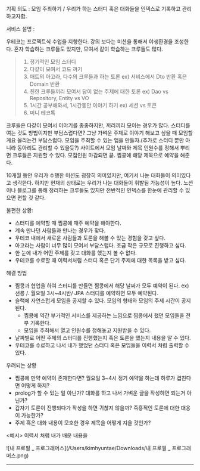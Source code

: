 기획 의도 :  모임 주최하기 / 우리가 하는 스터디 혹은 대화들을 인덱스로 기록하고 관리하고자함.

서비스 설명 :

 우테코는 프로젝트식 수업을 지향한다. 강의 보다는 미션을 통해서 야생환경을 조성한다. 혼자 학습하는 크루들도 있지만, 모여서 같이 학습하는 크루들도 많다.

> 1. 정기적인 모임 스터디
> 2. 다같이 모여서 코드 까기
> 3. 매트의 아고라, 다수의 크루들과 하는 토론 ex) 서비스에서 Dto 반환 혹은 Domain 반환
> 4. 친한 크루들끼리 모여서 답이 없는 주제에 대한 토론 ex) Dao vs Repository, Entity vs VO
> 5. 1시간 공부해와서, 1시간동안 이야기 하기 ex) 세션 vs 토큰
> 6. 미니 테코톡

크루들은 다같이 모여서 이야기를 종종하지만, 끼리끼리 모이는 경우가 많다. 스터디를 여는 것도 방법이지만 부담스럽다면? 그냥 가벼운 주제로 이야기 해보고 싶을 때 모임할게요 올리는건 부담스럽다. 모임을 주최할 수 있는 앱을 만들자.(추가로 스터디 뿐만 아니라 동아리도 관리할 수 있을듯?) 사이트에서 모임 날짜와 제목 인원수를 정해서 뿌리면 크루들은 지원할 수 있다. 모집인원 마감되면 끝. 찜콩에 해당 제목으로 예약을 해준다.

10개월 동안 우리가 수행한 미션도 굉장히 의미있지만, 여기서 나눈 대화들이 의미있다고 생각한다. 하지만 현재의 상태로는 우리가 나눈 대화들이 휘발될 가능성이 높다. 노션이나 블로그를 통해 정리하는 크루들도 있지만 전반적인 인덱스를 한눈에 관리할 수 있으면 편할 것 같다.



불편한 상황:

- 스터디를 예약할 때 찜콩에 매주 예약을 해야한다.
- 계속 만나던 사람들과 만나는 경우가 잦다.
- 우테코 내에서 새로운 사람들과 토론을 해볼 수 있는 경험을 갖고 싶다.
- 아고라는 사람이 너무 많이 모여서 부담스럽다. 조금 작은 규모로 진행하고 싶다.
- 한 눈에 내가 어떤 주제를 갖고 대화를 했는지 볼 수 없다.
- 우테코를 수료할 때 이력서처럼 스터디 혹은 단기 주제에 대한 목록을 받고 싶다.



해결 방법

- 찜콩과 협업을 하여 스터디를 만들면 찜콩에서 해당 날짜가 모두 예약이 된다. ex) 선릉 /. 월요일 3시~4시반/ JPA 스터디를 예약하면 모두 예약된다.
- 슬랙에 자연스럽게 모임을 공지할 수 있다. 모임의 형태와 모임의 주제 시간이 공지된다.
  - 찜콩에 약간 부가적인 서비스를 제공하는 느낌으로 찜콩에서 했던 모임들을 전부 기록한다.
  - 모임을 주최해서 열고 인원수를 정해놓고 지원받을 수 있다.
- 날짜별로 어떤 주제의 스터디를 진행했는지 혹은 토론을 했는지 내용을 알 수 있다.
- 우테코를 수료하고 나서 내가 했었던 스터디 혹은 모임들을 이력서 처럼 출력할 수 있다.



우려되는 상황

- 찜콩에 만약 예약이 존재한다면? 월요일 3~4시 정기 예약을 하는데 하루가 겹친다면 어떻게 하지?
- prolog가 할 수 있는 일 아닌가? 대화를 하고 나서 가벼운 글을 작성하면 되는거 아닌가?
- 갑자기 토론이 진행되다가 작성을 하면 귀찮지 않을까? 즉흥적인 토론에 대한 대응이 가능한가?
- 주제 혹은 대화 내용이 모호한 경우 제목을 어떻게 지을 것인가?



<예시> 이력서 처럼 내가 배운 내용을

![내 프로필 _ 프로그래머스](/Users/kimhyuntae/Downloads/내 프로필 _ 프로그래머스.png)





---

